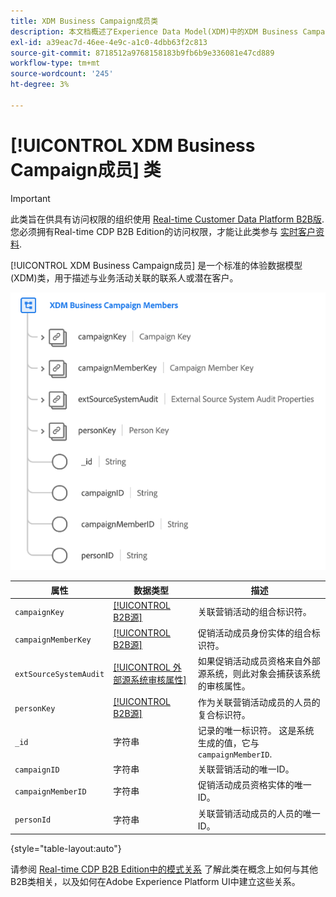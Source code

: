```yaml
---
title: XDM Business Campaign成员类
description: 本文档概述了Experience Data Model(XDM)中的XDM Business Campaign成员类。
exl-id: a39eac7d-46ee-4e9c-a1c0-4dbb63f2c813
source-git-commit: 8718512a9768158183b9fb6b9e336081e47cd889
workflow-type: tm+mt
source-wordcount: '245'
ht-degree: 3%

---
```


# [!UICONTROL XDM Business Campaign成员] 类

>[!IMPORTANT]
>
>此类旨在供具有访问权限的组织使用 [Real-time Customer Data Platform B2B版](../../../rtcdp/b2b-overview.md). 您必须拥有Real-time CDP B2B Edition的访问权限，才能让此类参与 [实时客户资料](../../../profile/home.md).

[!UICONTROL XDM Business Campaign成员] 是一个标准的体验数据模型(XDM)类，用于描述与业务活动关联的联系人或潜在客户。

![](../../images/classes/b2b/business-campaign-members.png)

| 属性 | 数据类型 | 描述 |
| --- | --- | --- |
| `campaignKey` | [[!UICONTROL B2B源]](../../data-types/b2b-source.md) | 关联营销活动的组合标识符。 |
| `campaignMemberKey` | [[!UICONTROL B2B源]](../../data-types/b2b-source.md) | 促销活动成员身份实体的组合标识符。 |
| `extSourceSystemAudit` | [[!UICONTROL 外部源系统审核属性]](../../data-types/external-source-system-audit-attributes.md) | 如果促销活动成员资格来自外部源系统，则此对象会捕获该系统的审核属性。 |
| `personKey` | [[!UICONTROL B2B源]](../../data-types/b2b-source.md) | 作为关联营销活动成员的人员的复合标识符。 |
| `_id` | 字符串 | 记录的唯一标识符。 这是系统生成的值，它与 `campaignMemberID`. |
| `campaignID` | 字符串 | 关联营销活动的唯一ID。 |
| `campaignMemberID` | 字符串 | 促销活动成员资格实体的唯一ID。 |
| `personId` | 字符串 | 关联营销活动成员的人员的唯一ID。 |

{style=&quot;table-layout:auto&quot;}

请参阅 [Real-time CDP B2B Edition中的模式关系](../../tutorials/relationship-b2b.md) 了解此类在概念上如何与其他B2B类相关，以及如何在Adobe Experience Platform UI中建立这些关系。
